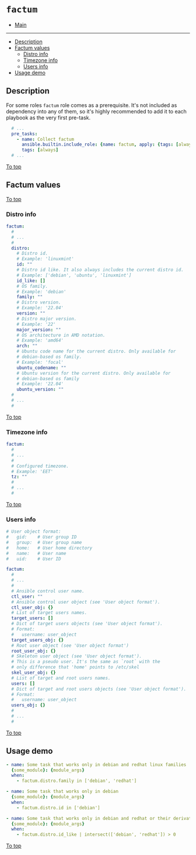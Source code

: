 # <a id="top"></a>`factum`

* [Main](../../readme.md)
---
* [Description](#description)
* [Factum values](#factum-values)
  * [Distro info](#factum-values-distro)
  * [Timezone info](#factum-values-timezone)
  * [Users info](#factum-values-users)
* [Usage demo](#usage-demo)

## Description

For some roles `factum` role comes as a prerequisite. It's not included as dependency into any of them, so it's highly recommended to add it to each playbook as the very first pre-task.

```yaml
  # ...
  pre_tasks:
    - name: Collect factum
      ansible.builtin.include_role: {name: factum, apply: {tags: [always]}}
      tags: [always]
  # ...
```

[To top]

## Factum values

[To top]

### <a id="factum-values-distro"></a>Distro info

```yaml
factum:
  #
  # ...
  #
  distro:
    # Distro id.
    # Example: 'linuxmint'
    id: ""
    # Distro id like. It also always includes the current distro id.
    # Example: ['debian', 'ubuntu', 'linuxmint']
    id_like: []
    # OS family.
    # Example: 'debian'
    family: ""
    # Distro version.
    # Example: '22.04'
    version: ""
    # Distro major version.
    # Example: '22'
    major_version: ""
    # OS architecture in AMD notation.
    # Example: 'amd64'
    arch: ""
    # Ubuntu code name for the current distro. Only available for
    # debian-based os family.
    # Example: 'focal'
    ubuntu_codename: ""
    # Ubuntu version for the current distro. Only available for
    # debian-based os family
    # Example: '22.04'
    ubuntu_version: ""
  #
  # ...
  #
```

[To top]

### <a id="factum-values-timezone"></a>Timezone info

```yaml
factum:
  #
  # ...
  #
  # Configured timezone.
  # Example: 'EET'
  tz: ""
  #
  # ...
  #
```

[To top]

### <a id="factum-values-users"></a>Users info

```yaml
# User object format:
#   gid:    # User group ID
#   group:  # User group name
#   home:   # User home directory
#   name:   # User name
#   uid:    # User ID

factum:
  #
  # ...
  #
  # Ansible control user name.
  ctl_user: ""
  # Ansible control user object (see 'User object format').
  ctl_user_obj: {}
  # List of target users names.
  target_users: []
  # Dict of target users objects (see 'User object format').
  # Format:
  #   username: user_object
  target_users_obj: {}
  # Root user object (see 'User object format')
  root_user_obj: {}
  # Skeleton user object (see 'User object format').
  # This is a pseudo user. It's the same as `root` with the
  # only difference that 'home' points to /etc/skel
  skel_user_obj: {}
  # List of target and root users names.
  users: []
  # Dict of target and root users objects (see 'User object format').
  # Format:
  #   username: user_object
  users_obj: {}
  #
  # ...
  #
```

[To top]

## Usage demo

```yaml
- name: Some task that works only in debian and redhat linux families
  {some_module}: {module_args}
  when:
    - factum.distro.family in ['debian', 'redhat']

- name: Some task that works only in debian
  {some_module}: {module_args}
  when:
    - factum.distro.id in ['debian']

- name: Some task that works only in debian and redhat or their derivatives
  {some_module}: {module_args}
  when:
    - factum.distro.id_like | intersect(['debian', 'redhat']) > 0
```

[To top]

[To top]: #top

